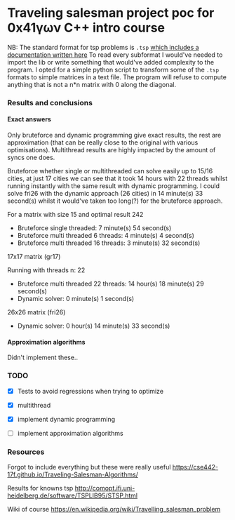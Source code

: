# Traveling salesman project poc for 0x41γων C++ intro course


NB: The standard format for tsp problems is `.tsp` [which includes a documentation written here](http://comopt.ifi.uni-heidelberg.de/software/TSPLIB95/tsp95.pdf)
To read every subformat I would've needed to import the lib or write something that would've added complexity to the program.
I opted for a simple python script to transform some of the `.tsp` formats to simple matrices in a text file.
The program will refuse to compute anything that is not a n*n matrix with 0 along the diagonal.

### Results and conclusions
#### Exact answers
Only bruteforce and dynamic programming give exact results, the rest are approximation (that can be really close to the original with various optimisations).
Multithread results are highly impacted by the amount of syncs one does.

Bruteforce whether single or multithreaded can solve easily up to 15/16 cities, at just 17 cities we can see that it took 14 hours with 22 threads whilst running instantly with the same result with dynamic programming.
I could solve fri26 with the dynamic approach (26 cities) in 14 minute(s) 33 second(s) whilst it would've taken too long(?) for the bruteforce approach.

For a matrix with size 15 and optimal result 242
- Bruteforce single threaded: 7 minute(s) 54 second(s)
- Bruteforce multi threaded 6 threads:  4 minute(s) 4 second(s)
- Bruteforce multi threaded 16 threads:  3 minute(s) 32 second(s)

17x17 matrix (gr17)

Running with threads n: 22
- Bruteforce multi threaded 22 threads: 14 hour(s) 18 minute(s) 29 second(s)
- Dynamic solver: 0 minute(s) 1 second(s)

26x26 matrix (fri26)
- Dynamic solver: 0 hour(s) 14 minute(s) 33 second(s)


#### Approximation algorithms
Didn't implement these..

### TODO
- [x] Tests to avoid regressions when trying to optimize
- [x] multithread
- [x] implement dynamic programming
- [ ] implement approximation algorithms


### Resources
Forgot to include everything but these were really useful
https://cse442-17f.github.io/Traveling-Salesman-Algorithms/

Results for knowns tsp
http://comopt.ifi.uni-heidelberg.de/software/TSPLIB95/STSP.html

Wiki of course
https://en.wikipedia.org/wiki/Travelling_salesman_problem
